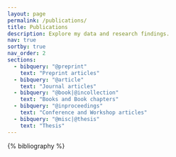 ```yaml
---
layout: page
permalink: /publications/
title: Publications
description: Explore my data and research findings.
nav: true
sortby: true  
nav_order: 2
sections:
  - bibquery: "@preprint"
    text: "Preprint articles"
  - bibquery: "@article"
    text: "Journal articles"
  - bibquery: "@book|@incollection"
    text: "Books and Book chapters"
  - bibquery: "@inproceedings"
    text: "Conference and Workshop articles"
  - bibquery: "@misc|@thesis"
    text: "Thesis"
---
```


<!-- _pages/publications.md -->
<div class="publications">

{% bibliography %}

</div>
